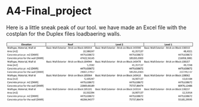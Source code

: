 # A4-Final_project
Here is a little sneak peak of our tool.
we have made an Excel file with the costplan for the Duplex files loadbaering walls.

![Our Cost-plan](https://github.com/AnjaHolmquist/A4-Final_project/blob/main/the%20costplan.png)
